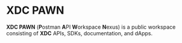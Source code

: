 # XDC PAWN

**XDC PAWN** (**P**ostman **A**PI **W**orkspace **N**exus) is a public workspace consisting of **XDC** APIs, SDKs, documentation, and dApps.
